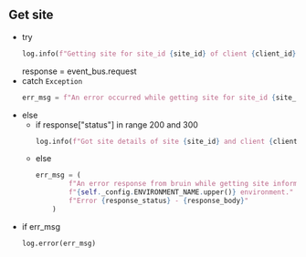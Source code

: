 ## Get site


* try
   ```python
   log.info(f"Getting site for site_id {site_id} of client {client_id}...")
   ```
   response = event_bus.request
* catch `Exception`
    ```python
    err_msg = f"An error occurred while getting site for site_id {site_id} Error: {e} "
    ```
* else 
    * if response["status"] in range 200 and 300
        ```python
        log.info(f"Got site details of site {site_id} and client {client_id} successfully!")
        ```
    * else
        ```python
        err_msg = (
                f"An error response from bruin while getting site information for site_id {site_id} "
                f"{self._config.ENVIRONMENT_NAME.upper()} environment."
                f"Error {response_status} - {response_body}"
            )
        ```
* if err_msg
    ```python
    log.error(err_msg)
    ```
